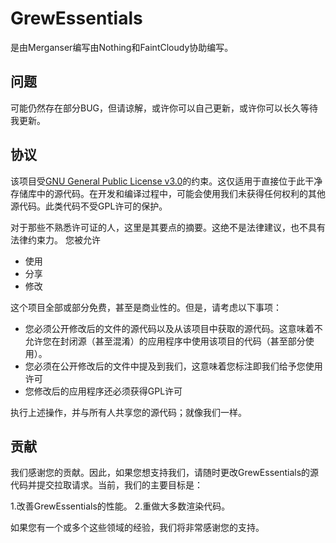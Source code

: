 # GrewEssentials
是由Merganser编写由Nothing和FaintCloudy协助编写。

## 问题
可能仍然存在部分BUG，但请谅解，或许你可以自己更新，或许你可以长久等待我更新。

## 协议
该项目受[GNU General Public License v3.0](LICENSE)的约束。这仅适用于直接位于此干净存储库中的源代码。在开发和编译过程中，可能会使用我们未获得任何权利的其他源代码。此类代码不受GPL许可的保护。

对于那些不熟悉许可证的人，这里是其要点的摘要。这绝不是法律建议，也不具有法律约束力。
您被允许
- 使用
- 分享
- 修改

这个项目全部或部分免费，甚至是商业性的。但是，请考虑以下事项：

- 您必须公开修改后的文件的源代码以及从该项目中获取的源代码。这意味着不允许您在封闭源（甚至混淆）的应用程序中使用该项目的代码（甚至部分使用）。
- 您必须在公开修改后的文件中提及到我们，这意味着您标注即我们给予您使用许可
- 您修改后的应用程序还必须获得GPL许可

执行上述操作，并与所有人共享您的源代码；就像我们一样。

## 贡献
我们感谢您的贡献。因此，如果您想支持我们，请随时更改GrewEssentials的源代码并提交拉取请求。当前，我们的主要目标是：

1.改善GrewEssentials的性能。
2.重做大多数渲染代码。

如果您有一个或多个这些领域的经验，我们将非常感谢您的支持。
